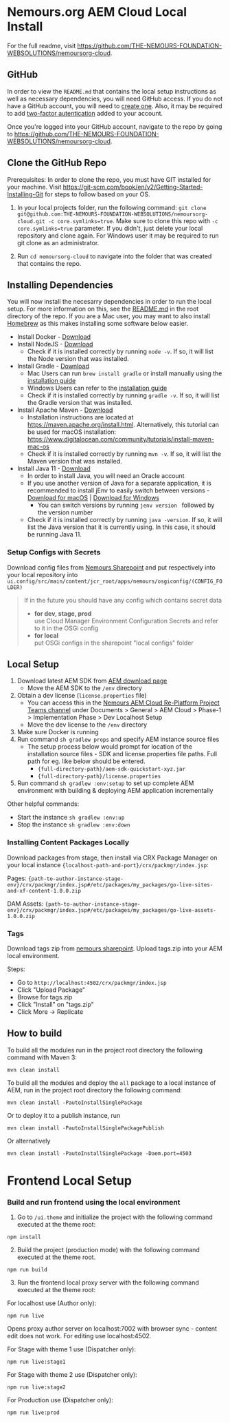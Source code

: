 # Nemours.org AEM Cloud Local Install

For the full readme, visit https://github.com/THE-NEMOURS-FOUNDATION-WEBSOLUTIONS/nemoursorg-cloud.

## GitHub

In order to view the `README.md` that contains the local setup instructions as well as necessary dependencies, you will need GitHub access. If you do not have a GitHub account, you will need to [create one](https://github.com/signup). Also, it may be required to add [two-factor autentication](https://docs.github.com/en/authentication/securing-your-account-with-two-factor-authentication-2fa/configuring-two-factor-authentication) added to your account.

Once you're logged into your GitHub account, navigate to the repo by going to https://github.com/THE-NEMOURS-FOUNDATION-WEBSOLUTIONS/nemoursorg-cloud.

## Clone the GitHub Repo

Prerequisites: In order to clone the repo, you must have GIT installed for your machine. Visit https://git-scm.com/book/en/v2/Getting-Started-Installing-Git for steps to follow based on your OS.

1. In your local projects folder, run the following command: `git clone git@github.com:THE-NEMOURS-FOUNDATION-WEBSOLUTIONS/nemoursorg-cloud.git -c core.symlinks=true`. Make sure to clone this repo with `-c core.symlinks=true` parameter. If you didn't, just delete your local repository and clone again. For Windows user it may be required to run git clone as an administrator.

2. Run `cd nemoursorg-cloud` to navigate into the folder that was created that contains the repo.

## Installing Dependencies

You will now install the necesarry dependencies in order to run the local setup. For more information on this, see the [README.md](https://github.com/THE-NEMOURS-FOUNDATION-WEBSOLUTIONS/nemoursorg-cloud#prerequisites) in the root directory of the repo. If you are a Mac user, you may want to also install [Homebrew]() as this makes installing some software below easier.

* Install Docker - [Download](https://www.docker.com/products/docker-desktop/)
* Install NodeJS - [Download](https://nodejs.org/en/download/)
    * Check if it is installed correctly by running `node -v`. If so, it will list the Node version that was installed.
* Install Gradle - [Download](https://gradle.org/install/)
    * Mac Users can run `brew install gradle` or install manually using the [installation guide](https://docs.gradle.org/current/userguide/installation.html#macos_installation)
    * Windows Users can refer to the [installation guide](https://docs.gradle.org/current/userguide/installation.html#windows_installation)
    * Check if it is installed correctly by running `gradle -v`. If so, it will list the Gradle version that was installed.
* Install Apache Maven - [Download](https://maven.apache.org/download.cgi)
    * Installation instructions are located at https://maven.apache.org/install.html. Alternatively, this tutorial can be used for macOS installation: https://www.digitalocean.com/community/tutorials/install-maven-mac-os
    * Check if it is installed correctly by running `mvn -v`. If so, it will list the Maven version that was installed.
* Install Java 11 - [Download](https://www.oracle.com/java/technologies/javase/jdk11-archive-downloads.html)
    * In order to install Java, you will need an Oracle account
    * If you use another version of Java for a separate application, it is recommended to install jEnv to easily switch between versions - [Download for macOS](https://www.jenv.be/) | [Download for Windows](https://github.com/FelixSelter/JEnv-for-Windows)
        * You can switch versions by running `jenv version ` followed by the version number
    * Check if it is installed correctly by running `java -version`. If so, it will list the Java version that it is currently using. In this case, it should be running Java 11.

### Setup Configs with Secrets
Download config files from [Nemours Sharepoint](https://nemoursonline.sharepoint.com/:f:/r/sites/NemoursAEMCloudRe-PlatformPrjTeam/Shared%20Documents/General/AEM%20Cloud/Phase-1/Implementation%20Phase/Dev%20Localhost%20Setup/local%20configs?csf=1&web=1&e=5kEyyf) and put respectively into your local repository into `ui.config/src/main/content/jcr_root/apps/nemours/osgiconfig/(CONFIG_FOLDER)`

> If in the future you should have any config which contains secret data
> - **for dev, stage, prod**  
>  use Cloud Manager Environment Configuration Secrets and refer to it in the OSGi config
> - **for local**  
> put OSGi configs in the sharepoint "local configs" folder

## Local Setup

1. Download latest AEM SDK from [AEM download page](https://experience.adobe.com/#/downloads/content/software-distribution/en/aemcloud.html)
    * Move the AEM SDK to the `/env` directory
2. Obtain a dev license (`license.properties` file)
    * You can access this in the [Nemours AEM Cloud Re-Platform Project Teams channel](https://nemoursonline.sharepoint.com/:f:/r/sites/NemoursAEMCloudRe-PlatformPrjTeam/Shared%20Documents/General/AEM%20Cloud/Phase-1/Implementation%20Phase/Dev%20Localhost%20Setup?csf=1&web=1&e=1icsYD) under Documents > General > AEM Cloud > Phase-1 > Implementation Phase > Dev Localhost Setup
    * Move the dev license to the `/env` directory
3. Make sure Docker is running
4. Run command `sh gradlew props` and specify AEM instance source files
    * The setup process below would prompt for location of the installation source files - SDK and license.properties file paths. Full path for eg. like below should be entered.
        * `{full-directory-path}/aem-sdk-quickstart-xyz.jar`
        * `{full-directory-path}/license.properties`
5. Run command `sh gradlew :env:setup` to set up complete AEM environment with building & deploying AEM application incrementally

Other helpful commands:
* Start the instance `sh gradlew :env:up`
* Stop the instance `sh gradlew :env:down`

### Installing Content Packages Locally
Download packages from stage, then install via CRX Package Manager on your local instance `{localhost-path-and-port}/crx/packmgr/index.jsp`:

Pages: `{path-to-author-instance-stage-env}/crx/packmgr/index.jsp#/etc/packages/my_packages/go-live-sites-and-xf-content-1.0.0.zip`

DAM Assets: `{path-to-author-instance-stage-env}/crx/packmgr/index.jsp#/etc/packages/my_packages/go-live-assets-1.0.0.zip`

### Tags
Download tags zip from [nemours sharepoint](https://nemoursonline.sharepoint.com/:u:/r/sites/NemoursAEMCloudRe-PlatformPrjTeam/Shared%20Documents/General/AEM%20Cloud/Phase-1/Implementation%20Phase/Dev%20Localhost%20Setup/tags.zip?csf=1&web=1&e=AOWGxD). Upload tags.zip into your AEM local environment.

Steps:
* Go to `http://localhost:4502/crx/packmgr/index.jsp`
* Click "Upload Package"
* Browse for tags.zip
* Click "Install" on "tags.zip"
* Click More -> Replicate

## How to build

To build all the modules run in the project root directory the following command with Maven 3:
```
mvn clean install
```

To build all the modules and deploy the `all` package to a local instance of AEM, run in the project root directory the following command:
```
mvn clean install -PautoInstallSinglePackage
```

Or to deploy it to a publish instance, run
```
mvn clean install -PautoInstallSinglePackagePublish
```

Or alternatively
```
mvn clean install -PautoInstallSinglePackage -Daem.port=4503
```

# Frontend Local Setup

### Build and run frontend using the local environment

1. Go to  `/ui.theme` and initialize the project with the following command executed at the theme root:

```
npm install
```

2. Build the project (production mode) with the following command executed at the theme root.

```
npm run build
```

3. Run the frontend local proxy server with the following command executed at the theme root:

For localhost use (Author only):
```
npm run live
```
Opens proxy author server on localhost:7002 with browser sync - content edit does not work. For editing use localhost:4502.

For Stage with theme 1 use (Dispatcher only):
```
npm run live:stage1
```

For Stage with theme 2 use (Dispatcher only):
```
npm run live:stage2
```

For Production use (Dispatcher only):
```
npm run live:prod
```

